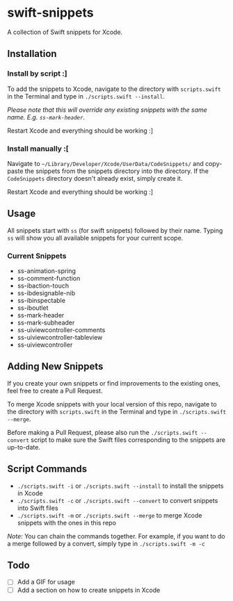 # swift-snippets
A collection of Swift snippets for Xcode.

## Installation
### Install by script :]
To add the snippets to Xcode, navigate to the directory with `scripts.swift` in the Terminal and type in `./scripts.swift --install`.

*Please note that this will override any existing snippets with the same name. E.g. `ss-mark-header`.*

Restart Xcode and everything should be working :]

### Install manually :[
Navigate to `~/Library/Developer/Xcode/UserData/CodeSnippets/` and copy-paste the snippets from the snippets directory into the directory. If the `CodeSnippets` directory doesn't already exist, simply create it.

Restart Xcode and everything should be working :]

## Usage
All snippets start with `ss` (for swift snippets) followed by their name. Typing `ss` will show you all available snippets for your current scope.

### Current Snippets
- ss-animation-spring
- ss-comment-function
- ss-ibaction-touch
- ss-ibdesignable-nib
- ss-ibinspectable
- ss-iboutlet
- ss-mark-header
- ss-mark-subheader
- ss-uiviewcontroller-comments
- ss-uiviewcontroller-tableview
- ss-uiviewcontroller

## Adding New Snippets
If you create your own snippets or find improvements to the existing ones, feel free to create a Pull Request.

To merge Xcode snippets with your local version of this repo, navigate to the directory with `scripts.swift` in the Terminal and type in `./scripts.swift --merge`.

Before making a Pull Request, please also run the `./scripts.swift --convert` script to make sure the Swift files corresponding to the snippets are up-to-date.

## Script Commands
- `./scripts.swift -i` or `./scripts.swift --install` to install the snippets in Xcode
- `./scripts.swift -c` or `./scripts.swift --convert` to convert snippets into Swift files
- `./scripts.swift -m` or `./scripts.swift --merge` to merge Xcode snippets with the ones in this repo

*Note:* You can chain the commands together. For example, if you want to do a merge followed by a convert, simply type in `./scripts.swift -m -c`

## Todo
- [ ] Add a GIF for usage
- [ ] Add a section on how to create snippets in Xcode
